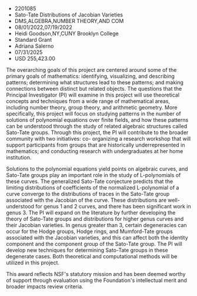 
* 2201085
* Sato-Tate Distributions of Jacobian Varieties
* DMS,ALGEBRA,NUMBER THEORY,AND COM
* 08/01/2022,07/19/2022
* Heidi Goodson,NY,CUNY Brooklyn College
* Standard Grant
* Adriana Salerno
* 07/31/2025
* USD 255,423.00

The overarching goals of this project are centered around some of the primary
goals of mathematics: identifying, visualizing, and describing patterns;
determining what structures lead to these patterns; and making connections
between distinct but related objects. The questions that the Principal
Investigator (PI) will examine in this project will use theoretical concepts and
techniques from a wide range of mathematical areas, including number theory,
group theory, and arithmetic geometry. More specifically, this project will
focus on studying patterns in the number of solutions of polynomial equations
over finite fields, and how these patterns can be understood through the study
of related algebraic structures called Sato-Tate groups. Through this project,
the PI will contribute to the broader community with two initiatives: co-
organizing a research workshop that will support participants from groups that
are historically underrepresented in mathematics; and conducting research with
undergraduates at her home institution.

Solutions to the polynomial equations yield points on algebraic curves, and
Sato-Tate groups play an important role in the study of L-polynomials of these
curves. The generalized Sato-Tate conjecture predicts that the limiting
distributions of coefficients of the normalized L-polynomial of a curve converge
to the distributions of traces in the Sato-Tate group associated with the
Jacobian of the curve. These distributions are well-understood for genus 1 and 2
curves, and there has been significant work in genus 3. The PI will expand on
the literature by further developing the theory of Sato-Tate groups and
distributions for higher genus curves and their Jacobian varieties. In genus
greater than 3, certain degeneracies can occur for the Hodge groups, Hodge
rings, and Mumford-Tate groups associated with the Jacobian varieties, and this
can affect both the identity component and the component group of the Sato-Tate
group. The PI will develop new techniques for determining Sato-Tate groups in
these degenerate cases. Both theoretical and computational methods will be
utilized in this project.

This award reflects NSF's statutory mission and has been deemed worthy of
support through evaluation using the Foundation's intellectual merit and broader
impacts review criteria.
